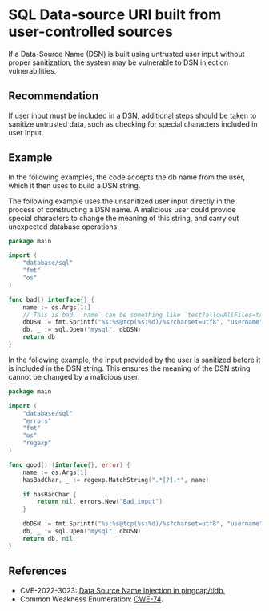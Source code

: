 # SQL Data-source URI built from user-controlled sources
If a Data-Source Name (DSN) is built using untrusted user input without proper sanitization, the system may be vulnerable to DSN injection vulnerabilities.


## Recommendation
If user input must be included in a DSN, additional steps should be taken to sanitize untrusted data, such as checking for special characters included in user input.


## Example
In the following examples, the code accepts the db name from the user, which it then uses to build a DSN string.

The following example uses the unsanitized user input directly in the process of constructing a DSN name. A malicious user could provide special characters to change the meaning of this string, and carry out unexpected database operations.


```go
package main

import (
	"database/sql"
	"fmt"
	"os"
)

func bad() interface{} {
	name := os.Args[1:]
	// This is bad. `name` can be something like `test?allowAllFiles=true&` which will allow an attacker to access local files.
	dbDSN := fmt.Sprintf("%s:%s@tcp(%s:%d)/%s?charset=utf8", "username", "password", "127.0.0.1", 3306, name)
	db, _ := sql.Open("mysql", dbDSN)
	return db
}

```
In the following example, the input provided by the user is sanitized before it is included in the DSN string. This ensures the meaning of the DSN string cannot be changed by a malicious user.


```go
package main

import (
	"database/sql"
	"errors"
	"fmt"
	"os"
	"regexp"
)

func good() (interface{}, error) {
	name := os.Args[1]
	hasBadChar, _ := regexp.MatchString(".*[?].*", name)

	if hasBadChar {
		return nil, errors.New("Bad input")
	}

	dbDSN := fmt.Sprintf("%s:%s@tcp(%s:%d)/%s?charset=utf8", "username", "password", "127.0.0.1", 3306, name)
	db, _ := sql.Open("mysql", dbDSN)
	return db, nil
}

```

## References
* CVE-2022-3023: [Data Source Name Injection in pingcap/tidb.](https://nvd.nist.gov/vuln/detail/CVE-2022-3023/)
* Common Weakness Enumeration: [CWE-74](https://cwe.mitre.org/data/definitions/74.html).
